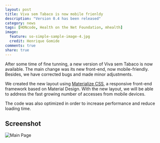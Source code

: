 ```yaml
---
layout: post
title: Viva sem Tabaco is now mobile frienldy
description: "Version 0.4 has been released"
category: news
tags: [HONcode, Health on the Net Foundation, mhealth]
image:
  feature: so-simple-sample-image-4.jpg
  credit: Henrique Gomide
comments: true
share: true
---
```


After some time of fine tunning, a new version of Viva sem Tabaco is now available. The main change was its new front-end, now mobile-friendly. Besides, we have corrected bugs and made minor adjustments. 

We created the new layout using [Materialize CSS](http://materializecss.com/), a responsive front-end framework based on Material Design. With the new layout, we will be able to address the fast growing number of accesses from mobile devices.

The code was also optimized in order to increase performance and reduce loading time.

## Screenshot

![Main Page](../../images/vst-index.png)
